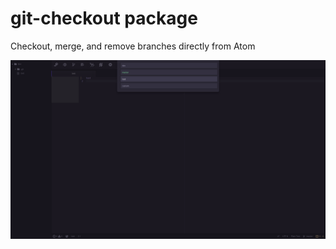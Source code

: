 # git-checkout package

Checkout, merge, and remove branches directly from Atom

![A screenshot of your package](https://github.com/alanzanattadev/atom-git-checkout/blob/master/git-checkout-screenshot.png?raw=true)
